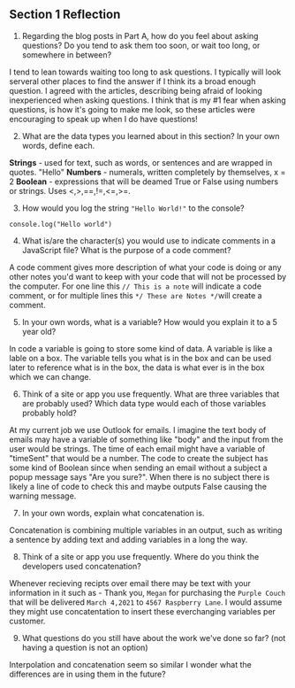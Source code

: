 ## Section 1 Reflection

1. Regarding the blog posts in Part A, how do you feel about asking questions? Do you tend to ask them too soon, or wait too long, or somewhere in between?

I tend to lean towards waiting too long to ask questions. I typically will look serveral other places to find the answer if I think its a broad enough question. I agreed with the articles, describing being afraid of looking inexperienced when asking questions. I think that is my #1 fear when asking questions, is how it's going to make me look, so these articles were encouraging to speak up when I do have questions!

2. What are the data types you learned about in this section? In your own words, define each.

**Strings** - used for text, such as words, or sentences and are wrapped in quotes. "Hello"
**Numbers** - numerals, written completely by themselves, x = 2
**Boolean** - expressions that will be deamed True or False using numbers or strings. Uses <,>,==,!=,<=,>=.

3. How would you log the string `"Hello World!"` to the console?

`console.log("Hello world")`

4. What is/are the character(s) you would use to indicate comments in a JavaScript file? What is the purpose of a code comment?

A code comment gives more description of what your code is doing or any other notes you'd want to keep with your code that will not be processed by the computer.
For one line this `// This is a note` will indicate a code comment, or for multiple lines this `*/ These are Notes */`will create a comment.

5. In your own words, what is a variable? How would you explain it to a 5 year old?

In code a variable is going to store some kind of data. A variable is like a lable on a box. The variable tells you what is in the box and can be used later to reference what is in the box, the data is what ever is in the box which we can change.

6. Think of a site or app you use frequently. What are three variables that are probably used? Which data type would each of those variables probably hold?

At my current job we use Outlook for emails. I imagine the text body of emails may have a variable of something like "body" and the input from the user would be strings. The time of each email might have a variable of "timeSent" that would be a number. The code to create the subject has some kind of Boolean since when sending an email without a subject a popup message says "Are you sure?". When there is no subject there is likely a line of code to check this and maybe outputs False causing the warning message.

7. In your own words, explain what concatenation is.

Concatenation is combining multiple variables in an output, such as writing a sentence by adding text and adding variables in a long the way. 

8. Think of a site or app you use frequently. Where do you think the developers used concatenation?

Whenever recieving recipts over email there may be text with your information in it such as - Thank you, `Megan` for purchasing the `Purple Couch` that will be delivered `March 4,2021` to `4567 Raspberry Lane`. I would assume they might use concatentation to insert these everchanging variables per customer. 

9. What questions do you still have about the work we've done so far? (not having a question is not an option)

Interpolation and concatenation seem so similar I wonder what the differences are in using them in the future?
